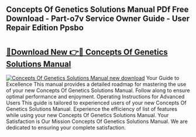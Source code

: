 ## Concepts Of Genetics Solutions Manual PDf Free Download - Part-o7v Service Owner Guide - User Repair Edition Ppsbo

# <h2><a href="http://bc78715.oget.top/?id=Concepts+Of+Genetics+Solutions+Manual">🔗Download New 👉🔴 Concepts Of Genetics Solutions Manual</a></h2>

[![Concepts Of Genetics Solutions Manual new download](https://i.imgur.com/5g1atiW.png)](http://bc78715.oget.top/?id=Concepts+Of+Genetics+Solutions+Manual)
Your Guide to Excellence This manual provides a detailed roadmap for mastering the use of your new Concepts Of Genetics Solutions Manual. Follow along to ensure optimal performance and enjoyment. Operating Instructions for Advanced Users This guide is tailored to experienced users of your new Concepts Of Genetics Solutions Manual. Experience the efficiency of list of features while using your new Concepts Of Genetics Solutions Manual. Your Satisfaction is Our Mission Concepts Of Genetics Solutions Manual. We are dedicated to ensuring your complete satisfaction.
